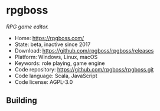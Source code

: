 # rpgboss

_RPG game editor._

- Home: https://rpgboss.com/
- State: beta, inactive since 2017
- Download: https://github.com/rpgboss/rpgboss/releases
- Platform: Windows, Linux, macOS
- Keywords: role playing, game engine
- Code repository: https://github.com/rpgboss/rpgboss.git
- Code language: Scala, JavaScript
- Code license: AGPL-3.0

## Building

